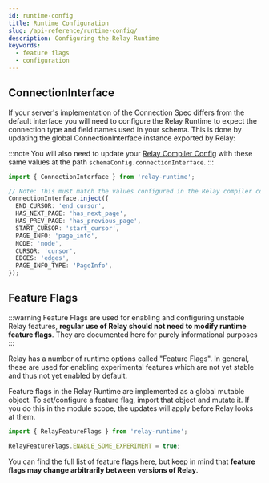 ```yaml
---
id: runtime-config
title: Runtime Configuration
slug: /api-reference/runtime-config/
description: Configuring the Relay Runtime
keywords:
  - feature flags
  - configuration
---
```


## ConnectionInterface

If your server's implementation of the Connection Spec differs from the default interface you will need to configure the Relay Runtime to expect the connection type and field names used in your schema. This is done by updating the global ConnectionInterface instance exported by Relay:

:::note
You will also need to update your [Relay Compiler Config](../../getting-started/compiler-config/#ConnectionInterface) with these same values at the path `schemaConfig.connectionInterface`.
:::

```ts title="/src/ConfigureRelay.ts"
import { ConnectionInterface } from 'relay-runtime';

// Note: This must match the values configured in the Relay compiler config.
ConnectionInterface.inject({
  END_CURSOR: 'end_cursor',
  HAS_NEXT_PAGE: 'has_next_page',
  HAS_PREV_PAGE: 'has_previous_page',
  START_CURSOR: 'start_cursor',
  PAGE_INFO: 'page_info',
  NODE: 'node',
  CURSOR: 'cursor',
  EDGES: 'edges',
  PAGE_INFO_TYPE: 'PageInfo',
});
```

## Feature Flags

:::warning
Feature Flags are used for enabling and configuring unstable Relay features, **regular use of Relay should not need to modify runtime feature flags**. They are documented here for purely informational purposes
:::

Relay has a number of runtime options called "Feature Flags". In general, these are used for enabling experimental features which are not yet stable and thus not yet enabled by default.

Feature flags in the Relay Runtime are implemented as a global mutable object. To set/configure a feature flag, import that object and mutate it. If you do this in the module scope, the updates will apply before Relay looks at them.

```ts title="/src/ConfigureRelay.ts"
import { RelayFeatureFlags } from 'relay-runtime';

RelayFeatureFlags.ENABLE_SOME_EXPERIMENT = true;
```

You can find the full list of feature flags [here](https://github.com/facebook/relay/blob/203d8b10e9144a37466b8a72edbe6add48f64e7d/packages/relay-runtime/util/RelayFeatureFlags.js#L4), but keep in mind that **feature flags may change arbitrarily between versions of Relay**.
